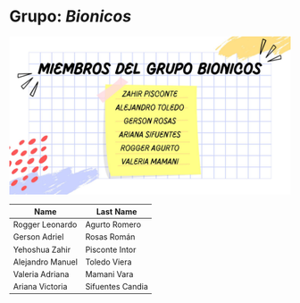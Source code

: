 # Grupo: *Bionicos* 
![Presentación](./img/bionicos.jpg)

|Name            |Last Name    |
|----------------|-------------|
|Rogger Leonardo |Agurto Romero|
|Gerson Adriel   |Rosas Román|
|Yehoshua Zahir  |Pisconte Intor|
|Alejandro Manuel|Toledo Viera|
|Valeria Adriana |Mamani Vara|
|Ariana Victoria | Sifuentes Candia|
